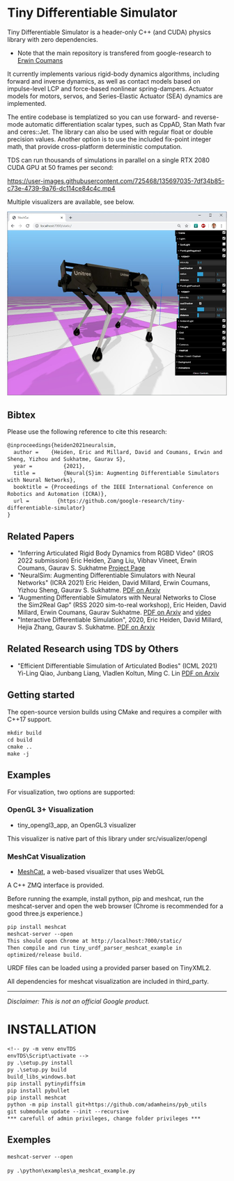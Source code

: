 # Tiny Differentiable Simulator

Tiny Differentiable Simulator is a header-only C++ (and CUDA) physics library with zero dependencies.

+ Note that the main repository is transfered from google-research to [Erwin Coumans](https://github.com/erwincoumans/tiny-differentiable-simulator)

It currently implements various rigid-body dynamics algorithms, including forward and inverse dynamics, as well as contact models based on impulse-level LCP and force-based nonlinear spring-dampers. Actuator models for motors, servos, and Series-Elastic Actuator (SEA) dynamics are implemented.

The entire codebase is templatized so you can use forward- and reverse-mode automatic differentiation
scalar types, such as CppAD, Stan Math fvar and ceres::Jet. The library can also be used with
regular float or double precision values. Another option is to use the included
fix-point integer math, that provide cross-platform deterministic computation.

TDS can run thousands of simulations in parallel on a single RTX 2080 CUDA GPU at 50 frames per second:

https://user-images.githubusercontent.com/725468/135697035-7df34b85-c73e-4739-9a76-dc114ce84c4c.mp4

Multiple visualizers are available, see below.

![](https://github.com/erwincoumans/tiny-differentiable-simulator/blob/master/data/trb_meshcat.jpg)

## Bibtex
Please use the following reference to cite this research:

```
@inproceedings{heiden2021neuralsim,
  author =	  {Heiden, Eric and Millard, David and Coumans, Erwin and Sheng, Yizhou and Sukhatme, Gaurav S},
  year =		  {2021},
  title =		  {Neural{S}im: Augmenting Differentiable Simulators with Neural Networks},
  booktitle = {Proceedings of the IEEE International Conference on Robotics and Automation (ICRA)},
  url =		    {https://github.com/google-research/tiny-differentiable-simulator}
}
```

## Related Papers
* "Inferring Articulated Rigid Body Dynamics from RGBD Video" (IROS 2022 submission) Eric Heiden, Ziang Liu, Vibhav Vineet, Erwin Coumans, Gaurav S. Sukhatme [Project Page](https://eric-heiden.com/publication/2022-video2sim-iros)
* "NeuralSim: Augmenting Differentiable Simulators with Neural Networks" (ICRA 2021) Eric Heiden, David Millard, Erwin Coumans, Yizhou Sheng, Gaurav S. Sukhatme. [PDF on Arxiv](https://arxiv.org/abs/2011.04217)
* “Augmenting Differentiable Simulators with Neural Networks to Close the Sim2Real Gap” (RSS 2020 sim-to-real workshop), Eric Heiden, David Millard, Erwin Coumans, Gaurav Sukhatme. [PDF on Arxiv](https://sim2real.github.io/assets/papers/2020/heiden.pdf) and [video](https://www.youtube.com/watch?v=awhkI5xtFa0)
* "Interactive Differentiable Simulation", 2020, Eric Heiden, David Millard, Hejia Zhang, Gaurav S. Sukhatme. [PDF on Arxiv](https://arxiv.org/abs/1905.10706)

## Related Research using TDS by Others
* "Efficient Differentiable Simulation of Articulated Bodies" (ICML 2021) Yi-Ling Qiao, Junbang Liang, Vladlen Koltun, Ming C. Lin [PDF on Arxiv](https://arxiv.org/abs/2109.07719)

## Getting started
The open-source version builds using CMake and requires a compiler with C++17 support.

```
mkdir build
cd build
cmake ..
make -j
```

## Examples

For visualization, two options are supported:

### OpenGL 3+ Visualization

* tiny_opengl3_app, an OpenGL3 visualizer

This visualizer is native part of this library under src/visualizer/opengl

### MeshCat Visualization

* [MeshCat](https://github.com/rdeits/meshcat), a web-based visualizer that uses WebGL

A C++ ZMQ interface is provided.

Before running the example, install python, pip and meshcat, run the meshcat-server 
and open the web browser (Chrome is recommended for a good three.js experience.)
```
pip install meshcat
meshcat-server --open
This should open Chrome at http://localhost:7000/static/
Then compile and run tiny_urdf_parser_meshcat_example in optimized/release build.
```

URDF files can be loaded using a provided parser based on TinyXML2.

All dependencies for meshcat visualization are included in third_party.

---

*Disclaimer: This is not an official Google product.*
# INSTALLATION
```
<!-- py -m venv envTDS
envTDS\Script\activate -->
py .\setup.py install
py .\setup.py build
build_libs_windows.bat
pip install pytinydiffsim
pip install pybullet
pip install meshcat
python -m pip install git+https://github.com/adamheins/pyb_utils
git submodule update --init --recursive
*** carefull of admin privileges, change folder privileges ***
```
## Exemples
```
meshcat-server --open

py .\python\examples\a_meshcat_example.py
 
```